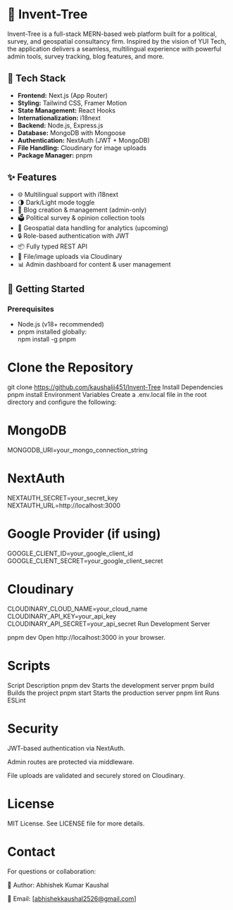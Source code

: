 # 🌳 Invent-Tree

Invent-Tree is a full-stack MERN-based web platform built for a political, survey, and geospatial consultancy firm. Inspired by the vision of YUI Tech, the application delivers a seamless, multilingual experience with powerful admin tools, survey tracking, blog features, and more.

## 🔧 Tech Stack

- **Frontend:** Next.js (App Router)
- **Styling:** Tailwind CSS, Framer Motion
- **State Management:** React Hooks
- **Internationalization:** i18next
- **Backend:** Node.js, Express.js
- **Database:** MongoDB with Mongoose
- **Authentication:** NextAuth (JWT + MongoDB)
- **File Handling:** Cloudinary for image uploads
- **Package Manager:** pnpm

## ✨ Features

- 🌐 Multilingual support with i18next
- 🌗 Dark/Light mode toggle
- 📝 Blog creation & management (admin-only)
- 🗳️ Political survey & opinion collection tools
- 🧠 Geospatial data handling for analytics (upcoming)
- 🔒 Role-based authentication with JWT
- 📦 Fully typed REST API
- 📂 File/image uploads via Cloudinary
- 📊 Admin dashboard for content & user management

## 🚀 Getting Started

### Prerequisites

- Node.js (v18+ recommended)
- pnpm installed globally:  
  npm install -g pnpm

# Clone the Repository
git clone https://github.com/kaushalji451/Invent-Tree
Install Dependencies
pnpm install
Environment Variables
Create a .env.local file in the root directory and configure the following:

# MongoDB
MONGODB_URI=your_mongo_connection_string

# NextAuth
NEXTAUTH_SECRET=your_secret_key
NEXTAUTH_URL=http://localhost:3000

# Google Provider (if using)
GOOGLE_CLIENT_ID=your_google_client_id
GOOGLE_CLIENT_SECRET=your_google_client_secret

# Cloudinary
CLOUDINARY_CLOUD_NAME=your_cloud_name
CLOUDINARY_API_KEY=your_api_key
CLOUDINARY_API_SECRET=your_api_secret
Run Development Server

pnpm dev
Open http://localhost:3000 in your browser.

# Scripts
Script	Description
pnpm dev	Starts the development server
pnpm build	Builds the project
pnpm start	Starts the production server
pnpm lint	Runs ESLint

# Security
JWT-based authentication via NextAuth.

Admin routes are protected via middleware.

File uploads are validated and securely stored on Cloudinary.

# License
MIT License. See LICENSE file for more details.

# Contact
For questions or collaboration:

💼 Author: Abhishek Kumar Kaushal

📧 Email: [abhishekkaushal2526@gmail.com]